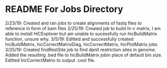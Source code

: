 README For Jobs Directory
=========================

2/23/19: Created and ran jobs to create alignments of fastq files to reference in form of bam files
2/25/19: Created job to build hi-c matrix, I am able to install HiCExplorer but am unable to sucessfully run hicBuildMatrix function, unsure why.
3/5/19: Editted and successfully created hicBuildMatrix, hicCorrectMatrixDiag, hicCorrectMatrix, hicPlotMatrix jobs 
3/25/19: Created findRestSite job to find dpnII restriction sites in genome. Added the resulting .bed file to hicBuildMatrix jobin place of default bin size.
Editted hicCorrectMatrix to output .cool file.




